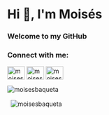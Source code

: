 <h1 align="left">Hi 👋, I'm Moisés</h1>
<h3 align="left">Welcome to my GitHub</h3>

<h3 align="left">Connect with me:</h3>
<p align="left">
<a href="https://twitter.com/moisesbaqueta" target="blank"><img align="center" src="https://raw.githubusercontent.com/rahuldkjain/github-profile-readme-generator/master/src/images/icons/Social/twitter.svg" alt="moisesbaqueta" height="30" width="40" /></a>
<a href="https://linkedin.com/in/moisesepferreira" target="blank"><img align="center" src="https://raw.githubusercontent.com/rahuldkjain/github-profile-readme-generator/master/src/images/icons/Social/linked-in-alt.svg" alt="moisesepferreira" height="30" width="40" /></a>
<a href="https://instagram.com/moisesepferreira" target="blank"><img align="center" src="https://raw.githubusercontent.com/rahuldkjain/github-profile-readme-generator/master/src/images/icons/Social/instagram.svg" alt="moisesepferreira" height="30" width="40" /></a>
</p>



<p>
  <img align="center" 
       src="https://github-readme-stats.vercel.app/api/top-langs?username=moisesbaqueta&show_icons=true&locale=en&layout=compact&theme=dark" 
       alt="moisesbaqueta" />
</p>

<p>
  &nbsp;
  <img align="center" 
       src="https://github-readme-stats.vercel.app/api?username=moisesbaqueta&show_icons=true&locale=en&theme=dark" 
       alt="moisesbaqueta" />
</p>
